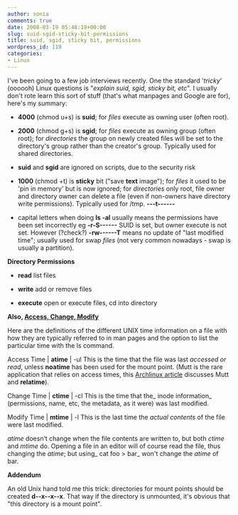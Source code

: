 ```yaml
---
author: sonia
comments: true
date: 2008-03-19 05:48:19+00:00
slug: suid-sgid-sticky-bit-permissions
title: suid, sgid, sticky bit, permissions
wordpress_id: 119
categories:
- Linux
---
```


I've been going to a few job interviews recently. One the standard '_tricky_' (oooooh) Linux questions is "_explain suid, sgid, sticky bit, etc_". I usually don't rote learn this sort of stuff (that's what manpages and Google are for), here's my summary:



	
  * **4000** (chmod u+s) is **suid**; for _files_ execute as owning user (often root).

	
  * **2000** (chmod g+s) is **sgid**; for _files_ execute as owning group (often root); for _directories_ the group on newly created files will be set to the directory's group rather than the creator's group. Typically used for shared directories.

	
  * **suid** and **sgid** are ignored on scripts, due to the security risk

	
  * **1000** (chmod +t) is **sticky** bit ("save **text** image"); for _files_ it used to be 'pin in memory' but is now ignored; for _directories_ only root, file owner and directory owner can delete a file (even if non-owners have directory write permissions). Typically used for /tmp. **---t------**

	
  * capital letters when doing **ls -al** usually means the permissions have been set incorrectly eg **-r-S------** SUID is set, but owner execute is not set. However (?check?) **-rw------T** means no update of "last modified time"; usually used for swap _files_ (not very common nowadays - swap is usually a partition).


**Directory Permissions**



	
  * **read** list files

	
  * **write** add or remove files

	
  * **execute** open or execute files, cd into directory


**Also, [Access, Change, Modify](http://articles.rootsmith.ca/linux/unix-access-modify-and-change-times)**

Here are the definitions of the different UNIX time information on a file with how they are typically referred to in man pages and the option to list the particular time with the ls command.

Access Time | **atime** | -ul
This is the time that the file was last _accessed _or_ read_, unless **noatime** has been used for the mount point. (Mutt is the rare application that relies on access times, this [Archlinux article](https://wiki.archlinux.org/index.php/fstab#atime_options) discusses Mutt and **relatime**).

Change Time | **ctime** | -cl
This is the time that the_ inode information_ (permissions, name, etc, the metadata, as it were) was last modified.

Modify Time | **mtime** | -l
This is the last time the _actual contents_ of the file were last modified.

_atime_ doesn’t change when the file contents are written to, but both _ctime_ and _mtime_ do. Opening a file in an editor will of course read the file, thus changing the _atime_; but using_ cat foo > bar_ won't change the _atime_ of bar.

**Addendum**

An old Unix hand told me this trick: directories for mount points should be created **d--x--x--x**. That way if the directory is unmounted, it's obvious that "this directory is a mount point".
